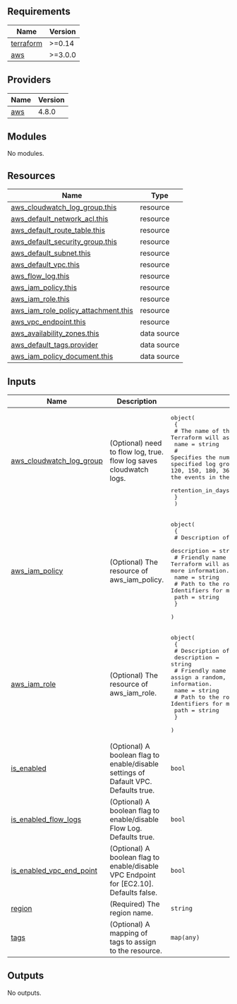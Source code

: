<!-- BEGIN_TF_DOCS -->
## Requirements

| Name | Version |
|------|---------|
| <a name="requirement_terraform"></a> [terraform](#requirement\_terraform) | >=0.14 |
| <a name="requirement_aws"></a> [aws](#requirement\_aws) | >=3.0.0 |

## Providers

| Name | Version |
|------|---------|
| <a name="provider_aws"></a> [aws](#provider\_aws) | 4.8.0 |

## Modules

No modules.

## Resources

| Name | Type |
|------|------|
| [aws_cloudwatch_log_group.this](https://registry.terraform.io/providers/hashicorp/aws/latest/docs/resources/cloudwatch_log_group) | resource |
| [aws_default_network_acl.this](https://registry.terraform.io/providers/hashicorp/aws/latest/docs/resources/default_network_acl) | resource |
| [aws_default_route_table.this](https://registry.terraform.io/providers/hashicorp/aws/latest/docs/resources/default_route_table) | resource |
| [aws_default_security_group.this](https://registry.terraform.io/providers/hashicorp/aws/latest/docs/resources/default_security_group) | resource |
| [aws_default_subnet.this](https://registry.terraform.io/providers/hashicorp/aws/latest/docs/resources/default_subnet) | resource |
| [aws_default_vpc.this](https://registry.terraform.io/providers/hashicorp/aws/latest/docs/resources/default_vpc) | resource |
| [aws_flow_log.this](https://registry.terraform.io/providers/hashicorp/aws/latest/docs/resources/flow_log) | resource |
| [aws_iam_policy.this](https://registry.terraform.io/providers/hashicorp/aws/latest/docs/resources/iam_policy) | resource |
| [aws_iam_role.this](https://registry.terraform.io/providers/hashicorp/aws/latest/docs/resources/iam_role) | resource |
| [aws_iam_role_policy_attachment.this](https://registry.terraform.io/providers/hashicorp/aws/latest/docs/resources/iam_role_policy_attachment) | resource |
| [aws_vpc_endpoint.this](https://registry.terraform.io/providers/hashicorp/aws/latest/docs/resources/vpc_endpoint) | resource |
| [aws_availability_zones.this](https://registry.terraform.io/providers/hashicorp/aws/latest/docs/data-sources/availability_zones) | data source |
| [aws_default_tags.provider](https://registry.terraform.io/providers/hashicorp/aws/latest/docs/data-sources/default_tags) | data source |
| [aws_iam_policy_document.this](https://registry.terraform.io/providers/hashicorp/aws/latest/docs/data-sources/iam_policy_document) | data source |

## Inputs

| Name | Description | Type | Default | Required |
|------|-------------|------|---------|:--------:|
| <a name="input_aws_cloudwatch_log_group"></a> [aws\_cloudwatch\_log\_group](#input\_aws\_cloudwatch\_log\_group) | (Optional) need to flow log, true. flow log saves cloudwatch logs. | <pre>object(<br>    {<br>      # The name of the log group. If omitted, Terraform will assign a random, unique name.<br>      name = string<br>      # Specifies the number of days you want to retain log events in the specified log group. Possible values are: 1, 3, 5, 7, 14, 30, 60, 90, 120, 150, 180, 365, 400, 545, 731, 1827, 3653, and 0. If you select 0, the events in the log group are always retained and never expire.<br>      retention_in_days = number<br>    }<br>  )</pre> | <pre>{<br>  "name": "vpc-flow-logs",<br>  "retention_in_days": 30<br>}</pre> | no |
| <a name="input_aws_iam_policy"></a> [aws\_iam\_policy](#input\_aws\_iam\_policy) | (Optional) The resource of aws\_iam\_policy. | <pre>object(<br>    {<br>      # Description of the IAM policy.<br>      description = string<br>      # Friendly name of the role. If omitted, Terraform will assign a random, unique name. See IAM Identifiers for more information.<br>      name = string<br>      # Path to the role. See IAM Identifiers for more information.<br>      path = string<br>    }<br>  )</pre> | <pre>{<br>  "description": "Policy for VPC Flow log.",<br>  "name": "vpc-flow-logs-policy",<br>  "path": "/"<br>}</pre> | no |
| <a name="input_aws_iam_role"></a> [aws\_iam\_role](#input\_aws\_iam\_role) | (Optional) The resource of aws\_iam\_role. | <pre>object(<br>    {<br>      # Description of the role.<br>      description = string<br>      # Friendly name of the role. If omitted, Terraform will assign a random, unique name. See IAM Identifiers for more information.<br>      name = string<br>      # Path to the role. See IAM Identifiers for more information.<br>      path = string<br>    }<br>  )</pre> | <pre>{<br>  "description": "Role for VPC Flow log.",<br>  "name": "vpc-flow-logs-role",<br>  "path": "/"<br>}</pre> | no |
| <a name="input_is_enabled"></a> [is\_enabled](#input\_is\_enabled) | (Optional) A boolean flag to enable/disable settings of Dafault VPC. Defaults true. | `bool` | `true` | no |
| <a name="input_is_enabled_flow_logs"></a> [is\_enabled\_flow\_logs](#input\_is\_enabled\_flow\_logs) | (Optional) A boolean flag to enable/disable Flow Log. Defaults true. | `bool` | `true` | no |
| <a name="input_is_enabled_vpc_end_point"></a> [is\_enabled\_vpc\_end\_point](#input\_is\_enabled\_vpc\_end\_point) | (Optional) A boolean flag to enable/disable VPC Endpoint for [EC2.10]. Defaults false. | `bool` | `false` | no |
| <a name="input_region"></a> [region](#input\_region) | (Required) The region name. | `string` | n/a | yes |
| <a name="input_tags"></a> [tags](#input\_tags) | (Optional) A mapping of tags to assign to the resource. | `map(any)` | `null` | no |

## Outputs

No outputs.
<!-- END_TF_DOCS -->
